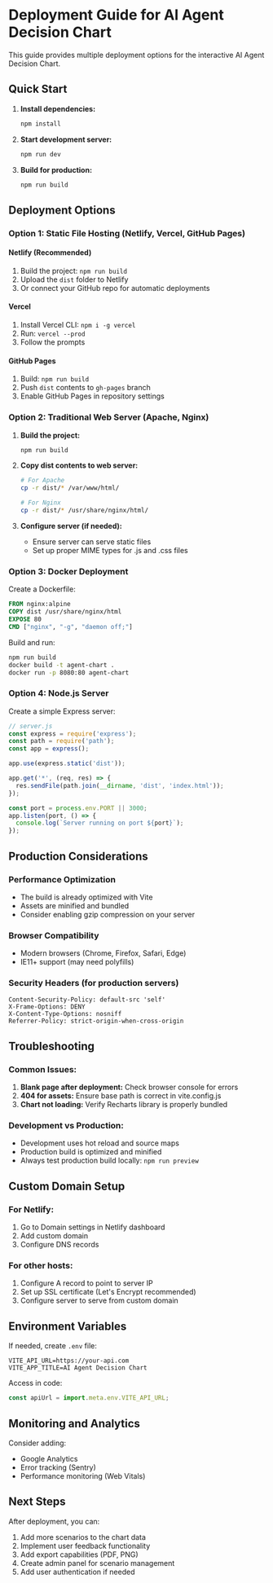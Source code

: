 # Deployment Guide for AI Agent Decision Chart

This guide provides multiple deployment options for the interactive AI Agent Decision Chart.

## Quick Start

1. **Install dependencies:**
   ```bash
   npm install
   ```

2. **Start development server:**
   ```bash
   npm run dev
   ```

3. **Build for production:**
   ```bash
   npm run build
   ```

## Deployment Options

### Option 1: Static File Hosting (Netlify, Vercel, GitHub Pages)

#### Netlify (Recommended)
1. Build the project: `npm run build`
2. Upload the `dist` folder to Netlify
3. Or connect your GitHub repo for automatic deployments

#### Vercel
1. Install Vercel CLI: `npm i -g vercel`
2. Run: `vercel --prod`
3. Follow the prompts

#### GitHub Pages
1. Build: `npm run build`
2. Push `dist` contents to `gh-pages` branch
3. Enable GitHub Pages in repository settings

### Option 2: Traditional Web Server (Apache, Nginx)

1. **Build the project:**
   ```bash
   npm run build
   ```

2. **Copy dist contents to web server:**
   ```bash
   # For Apache
   cp -r dist/* /var/www/html/

   # For Nginx
   cp -r dist/* /usr/share/nginx/html/
   ```

3. **Configure server (if needed):**
   - Ensure server can serve static files
   - Set up proper MIME types for .js and .css files

### Option 3: Docker Deployment

Create a Dockerfile:
```dockerfile
FROM nginx:alpine
COPY dist /usr/share/nginx/html
EXPOSE 80
CMD ["nginx", "-g", "daemon off;"]
```

Build and run:
```bash
npm run build
docker build -t agent-chart .
docker run -p 8080:80 agent-chart
```

### Option 4: Node.js Server

Create a simple Express server:
```javascript
// server.js
const express = require('express');
const path = require('path');
const app = express();

app.use(express.static('dist'));

app.get('*', (req, res) => {
  res.sendFile(path.join(__dirname, 'dist', 'index.html'));
});

const port = process.env.PORT || 3000;
app.listen(port, () => {
  console.log(`Server running on port ${port}`);
});
```

## Production Considerations

### Performance Optimization
- The build is already optimized with Vite
- Assets are minified and bundled
- Consider enabling gzip compression on your server

### Browser Compatibility
- Modern browsers (Chrome, Firefox, Safari, Edge)
- IE11+ support (may need polyfills)

### Security Headers (for production servers)
```
Content-Security-Policy: default-src 'self'
X-Frame-Options: DENY
X-Content-Type-Options: nosniff
Referrer-Policy: strict-origin-when-cross-origin
```

## Troubleshooting

### Common Issues:
1. **Blank page after deployment:** Check browser console for errors
2. **404 for assets:** Ensure base path is correct in vite.config.js
3. **Chart not loading:** Verify Recharts library is properly bundled

### Development vs Production:
- Development uses hot reload and source maps
- Production build is optimized and minified
- Always test production build locally: `npm run preview`

## Custom Domain Setup

### For Netlify:
1. Go to Domain settings in Netlify dashboard
2. Add custom domain
3. Configure DNS records

### For other hosts:
1. Configure A record to point to server IP
2. Set up SSL certificate (Let's Encrypt recommended)
3. Configure server to serve from custom domain

## Environment Variables

If needed, create `.env` file:
```
VITE_API_URL=https://your-api.com
VITE_APP_TITLE=AI Agent Decision Chart
```

Access in code:
```javascript
const apiUrl = import.meta.env.VITE_API_URL;
```

## Monitoring and Analytics

Consider adding:
- Google Analytics
- Error tracking (Sentry)
- Performance monitoring (Web Vitals)

## Next Steps

After deployment, you can:
1. Add more scenarios to the chart data
2. Implement user feedback functionality
3. Add export capabilities (PDF, PNG)
4. Create admin panel for scenario management
5. Add user authentication if needed
